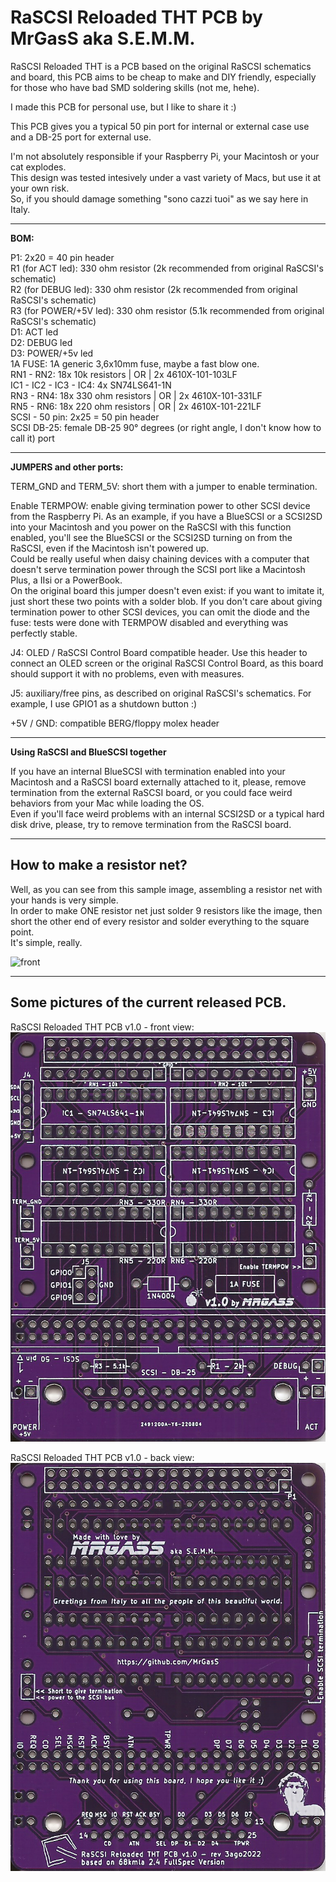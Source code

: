 # **RaSCSI Reloaded THT PCB by MrGasS aka S.E.M.M.**  
  
RaSCSI Reloaded THT is a PCB based on the original RaSCSI schematics and board, this PCB aims to be cheap to make and DIY friendly, especially for those who have bad SMD soldering skills (not me, hehe).  
  
I made this PCB for personal use, but I like to share it :)  
  
This PCB gives you a typical 50 pin port for internal or external case use and a DB-25 port for external use.  
  
I'm not absolutely responsible if your Raspberry Pi, your Macintosh or your cat explodes.  
This design was tested intesively under a vast variety of Macs, but use it at your own risk.  
So, if you should damage something "sono cazzi tuoi" as we say here in Italy.  
  
__________________________________________________________________________________________________________  
**BOM:**  
  
P1: 2x20 = 40 pin header  
R1 (for ACT led): 330 ohm resistor (2k recommended from original RaSCSI's schematic)  
R2 (for DEBUG led): 330 ohm resistor (2k recommended from original RaSCSI's schematic)  
R3 (for POWER/+5V led): 330 ohm resistor (5.1k recommended from original RaSCSI's schematic)  
D1: ACT led  
D2: DEBUG led  
D3: POWER/+5v led  
1A FUSE: 1A generic 3,6x10mm fuse, maybe a fast blow one.  
RN1 - RN2: 18x 10k resistors | OR | 2x 4610X-101-103LF  
IC1 - IC2 - IC3 - IC4: 4x SN74LS641-1N  
RN3 - RN4: 18x 330 ohm resistors | OR | 2x 4610X-101-331LF  
RN5 - RN6: 18x 220 ohm resistors | OR | 2x 4610X-101-221LF  
SCSI - 50 pin: 2x25 = 50 pin header  
SCSI DB-25: female DB-25 90° degrees (or right angle, I don't know how to call it) port  
__________________________________________________________________________________________________________  
**JUMPERS and other ports:**  
  
TERM_GND and TERM_5V: short them with a jumper to enable termination.  
  
Enable TERMPOW: enable giving termination power to other SCSI device from the Raspberry Pi. As an example, if you have a BlueSCSI or a SCSI2SD into your Macintosh and you power on the RaSCSI with this function enabled, you'll see the BlueSCSI or the SCSI2SD turning on from the RaSCSI, even if the Macintosh isn't powered up.  
Could be really useful when daisy chaining devices with a computer that doesn't serve termination power through the SCSI port like a Macintosh Plus, a IIsi or a PowerBook.  
On the original board this jumper doesn't even exist: if you want to imitate it, just short these two points with a solder blob.
If you don't care about giving termination power to other SCSI devices, you can omit the diode and the fuse: tests were done with TERMPOW disabled and everything was perfectly stable.  
  
J4: OLED / RaSCSI Control Board compatible header. Use this header to connect an OLED screen or the original RaSCSI Control Board, as this board should support it with no problems, even with measures.  
  
J5: auxiliary/free pins, as described on original RaSCSI's schematics. For example, I use GPIO1 as a shutdown button :)  
  
+5V / GND: compatible BERG/floppy molex header  
__________________________________________________________________________________________________________  
**Using RaSCSI and BlueSCSI together**  
  
If you have an internal BlueSCSI with termination enabled into your Macintosh and a RaSCSI board externally attached to it, please, remove termination from the external RaSCSI board, or you could face weird behaviors from your Mac while loading the OS.  
Even if you'll face weird problems with an internal SCSI2SD or a typical hard disk drive, please, try to remove termination from the RaSCSI board.  

__________________________________________________________________________________________________________  
## **How to make a resistor net?**  
  
Well, as you can see from this sample image, assembling a resistor net with your hands is very simple.  
In order to make ONE resistor net just solder 9 resistors like the image, then short the other end of every resistor and solder everything to the square point.  
It's simple, really.  

![front](pictures/howtomakeresistornets.jpg)  
__________________________________________________________________________________________________________  
## **Some pictures of the current released PCB**. 
RaSCSI Reloaded THT PCB v1.0 - front view:  
![front](pictures/RaSCSI-Reloaded-THT-PCB-v1-0-FRONT.png)  
  
RaSCSI Reloaded THT PCB v1.0 - back view:  
![back](pictures/RaSCSI-Reloaded-THT-PCB-v1-0-BACK.png)
